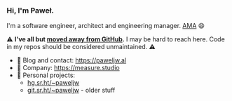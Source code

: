 ### Hi, I'm Paweł.

I'm a software engineer, architect and engineering manager. [AMA](mailto:p@paweljw.al) 😄

⚠️ **I've all but [moved away from GitHub](https://paweljw.al/blog/2023/05/why-i-left-github/).** I may be hard to reach here. Code in my repos should be considered unmaintained. ⚠️

* 💬 Blog and contact: https://paweljw.al
* 🔭 Company: https://measure.studio
* 🌱 Personal projects:
  * [hg.sr.ht/~paweljw](https://hg.sr.ht/~paweljw)
  * [git.sr.ht/~paweljw](https://git.sr.ht/~paweljw) - older stuff
